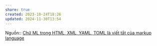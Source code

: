 ```yaml
---
share: true
created: 2023-10-24T18:26
updated: 2024-11-30T13:54
---
```

Nguồn::
[Chữ ML trong HTML, XML, YAML, TOML là viết tắt của markup language](../../../%F0%9F%93%8AT%E1%BB%95%20ch%E1%BB%A9c%20d%E1%BB%AF%20li%E1%BB%87u/%C4%90%E1%BB%8Bnh%20d%E1%BA%A1ng%20d%E1%BB%AF%20li%E1%BB%87u/B%C3%A1n%20c%E1%BA%A5u%20tr%C3%BAc/Ng%C3%B4n%20ng%E1%BB%AF%20%C4%91%C3%A1nh%20d%E1%BA%A5u/Ch%E1%BB%AF%20ML%20trong%20HTML,%20XML,%20YAML,%20TOML%20l%C3%A0%20vi%E1%BA%BFt%20t%E1%BA%AFt%20c%E1%BB%A7a%20markup%20language.md)